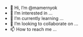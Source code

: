 - 👋 Hi, I’m @mamernyok
- 👀 I’m interested in ...
- 🌱 I’m currently learning ...
- 💞️ I’m looking to collaborate on ...
- 📫 How to reach me ...

<!---
mamernyok/mamernyok is a ✨ special ✨ repository because its `README.md` (this file) appears on your GitHub profile.
You can click the Preview link to take a look at your changes.
--->

